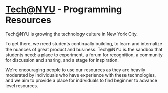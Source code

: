 [Tech@NYU](http://www.techatnyu.org/) - Programming Resources
==================================================

Tech@NYU is growing the technology culture in New York City. 

To get there, we need students continually building, to learn and internalize the nuances of great product and business. Tech@NYU is the sandbox that students need: a place to experiment, a forum for recognition, a community for discussion and sharing, and a stage for inspiration.

We're encouraging people to use our resources as they are heavily moderated by individuals who have experience with these technologies, and we aim to provide a place for individuals to find beginner to advance level resources.